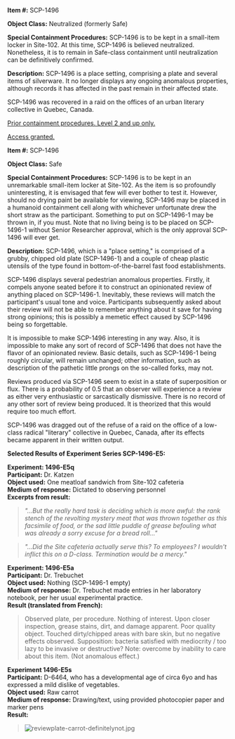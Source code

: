 **Item #:** SCP-1496

**Object Class:** Neutralized (formerly Safe)

**Special Containment Procedures:** SCP-1496 is to be kept in a small-item locker in Site-102. At this time, SCP-1496 is believed neutralized. Nonetheless, it is to remain in Safe-class containment until neutralization can be definitively confirmed.

**Description:** SCP-1496 is a place setting, comprising a plate and several items of silverware. It no longer displays any ongoing anomalous properties, although records it has affected in the past remain in their affected state.

SCP-1496 was recovered in a raid on the offices of an urban literary collective in Quebec, Canada.

[Prior containment procedures. Level 2 and up only.](javascript:;)

[Access granted.](javascript:;)

**Item #:** SCP-1496

**Object Class:** Safe

**Special Containment Procedures:** SCP-1496 is to be kept in an unremarkable small-item locker at Site-102. As the item is so profoundly uninteresting, it is envisaged that few will ever bother to test it. However, should no drying paint be available for viewing, SCP-1496 may be placed in a humanoid containment cell along with whichever unfortunate drew the short straw as the participant. Something to put on SCP-1496-1 may be thrown in, if you must. Note that no living being is to be placed on SCP-1496-1 without Senior Researcher approval, which is the only approval SCP-1496 will ever get.

**Description:** SCP-1496, which is a "place setting," is comprised of a grubby, chipped old plate (SCP-1496-1) and a couple of cheap plastic utensils of the type found in bottom-of-the-barrel fast food establishments.

SCP-1496 displays several pedestrian anomalous properties. Firstly, it compels anyone seated before it to construct an opinionated review of anything placed on SCP-1496-1. Inevitably, these reviews will match the participant's usual tone and voice. Participants subsequently asked about their review will not be able to remember anything about it save for having strong opinions; this is possibly a memetic effect caused by SCP-1496 being so forgettable.

It is impossible to make SCP-1496 interesting in any way. Also, it is impossible to make any sort of record of SCP-1496 that does not have the flavor of an opinionated review. Basic details, such as SCP-1496-1 being roughly circular, will remain unchanged; other information, such as description of the pathetic little prongs on the so-called forks, may not.

Reviews produced via SCP-1496 seem to exist in a state of superposition or flux. There is a probability of 0.5 that an observer will experience a review as either very enthusiastic or sarcastically dismissive. There is no record of any other sort of review being produced. It is theorized that this would require too much effort.

SCP-1496 was dragged out of the refuse of a raid on the office of a low-class radical "literary" collective in Quebec, Canada, after its effects became apparent in their written output.

**Selected Results of Experiment Series SCP-1496-E5:**

**Experiment: 1496-E5q**  
**Participant:** Dr. Katzen  
**Object used:** One meatloaf sandwich from Site-102 cafeteria  
**Medium of response:** Dictated to observing personnel  
**Excerpts from result:**

> _"…But the really hard task is deciding which is more awful: the rank stench of the revolting mystery meat that was thrown together as this facsimile of food, or the sad little puddle of grease befouling what was already a sorry excuse for a bread roll…"_

> _"…Did the Site cafeteria actually serve this? To employees? I wouldn't inflict this on a D-class. Termination would be a mercy."_

**Experiment: 1496-E5a**  
**Participant:** Dr. Trebuchet  
**Object used:** Nothing (SCP-1496-1 empty)  
**Medium of response:** Dr. Trebuchet made entries in her laboratory notebook, per her usual experimental practice.  
**Result (translated from French):**

> Observed plate, per procedure. Nothing of interest. Upon closer inspection, grease stains, dirt, and damage apparent. Poor quality object. Touched dirty/chipped areas with bare skin, but no negative effects observed. Supposition: bacteria satisfied with mediocrity / too lazy to be invasive or destructive? Note: overcome by inability to care about this item. (Not anomalous effect.)

**Experiment 1496-E5s**  
**Participant:** D-6464, who has a developmental age of circa 6yo and has expressed a mild dislike of vegetables.  
**Object used:** Raw carrot  
**Medium of response:** Drawing/text, using provided photocopier paper and marker pens  
**Result:**

> ![reviewplate-carrot-definitelynot.jpg](http://scp-wiki.wdfiles.com/local--files/fragment:scp-1496-w/reviewplate-carrot-definitelynot.jpg)